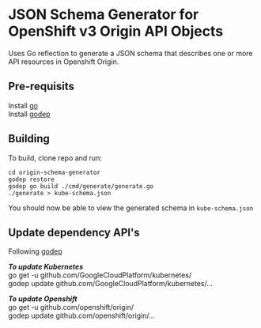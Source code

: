JSON Schema Generator for OpenShift v3 Origin API Objects
=========================================================

Uses Go reflection to generate a JSON schema that describes one or more 
API resources in Openshift Origin.

Pre-requisits
-------------

Install [go](https://golang.org/doc/install)   
Install [godep](https://github.com/GoogleCloudPlatform/kubernetes/blob/master/docs/devel/development.md#godep-and-dependency-management)   

Building
--------
To build, clone repo and run:  

```
cd origin-schema-generator
godep restore
godep go build ./cmd/generate/generate.go  
./generate > kube-schema.json  
```

You should now be able to view the generated schema in `kube-schema.json`

Update dependency API's
-----------------------

Following [godep](https://github.com/tools/godep/blob/master/Readme.md)   

___To update Kubernetes___   
go get -u github.com/GoogleCloudPlatform/kubernetes/   
godep update github.com/GoogleCloudPlatform/kubernetes/...   

___To update Openshift___   
go get -u github.com/openshift/origin/   
godep update github.com/openshift/origin/...   
